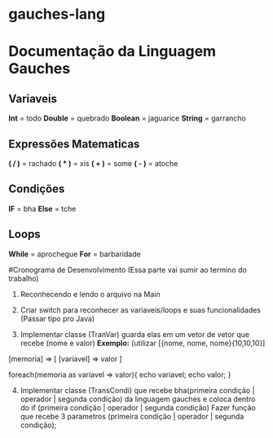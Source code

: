 # gauches-lang
# Documentação da Linguagem Gauches

##  Variaveis

**Int** = todo
**Double** = quebrado
**Boolean** = jaguarice
**String** = garrancho

##  Expressões Matematicas

**( / )** = rachado
**( * )** = xis
**( + )** = some
**( - )** = atoche

##  Condições

**IF** = bha
**Else** = tche

##  Loops

**While** = aprochegue
**For** = barbaridade

#Cronograma de Desenvolvimento (Essa parte vai sumir ao termino do trabalho)

1. Reconhecendo e lendo o arquivo na Main

2. Criar switch para reconhecer as variaveis/loops e suas funcionalidades (Passar tipo pro Java)


3. Implementar classe (TranVar) guarda elas em um vetor de vetor que recebe (nome e valor)
**Exemplo:**
(utilizar [{nome, nome, nome}{10,10,10}]

[memoria] => [
    [variavel] => valor
  ]
 
 foreach(memoria as variavel => valor){
    echo variavel;
    echo valor;
  }


4. Implementar classe (TransCondi) que recebe bha(primeira condição | operador | segunda condição) da linguagem gauches e coloca dentro do if (primeira condição | operador | segunda condição) Fazer função que recebe 3 parametros (primeira condição | operador | segunda condição);
